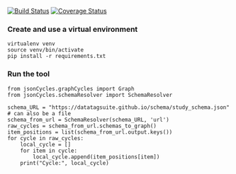 [![Build Status](https://travis-ci.org/FAIRsharing/jsonCycles.svg?branch=master)](https://travis-ci.org/FAIRsharing/jsonCycles) [![Coverage Status](https://coveralls.io/repos/github/FAIRsharing/jsonCycles/badge.svg?branch=travis-integration)](https://coveralls.io/github/FAIRsharing/jsonCycles?branch=travis-integration)

### Create and use a virtual environment
```
virtualenv venv
source venv/bin/activate
pip install -r requirements.txt
```

### Run the tool
```
from jsonCycles.graphCycles import Graph
from jsonCycles.schemaResolver import SchemaResolver

schema_URL = "https://datatagsuite.github.io/schema/study_schema.json" # can also be a file
schema_from_url = SchemaResolver(schema_URL, 'url')
raw_cycles = schema_from_url.schemas_to_graph()
item_positions = list(schema_from_url.output.keys())
for cycle in raw_cycles:
    local_cycle = []
    for item in cycle:
        local_cycle.append(item_positions[item])
    print("Cycle:", local_cycle)
```
